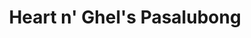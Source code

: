 ---
title: "Heart n' Ghel's Pasalubong"
url: /imus/heart-n-ghels-pasalubong/
shop: confectionery
---